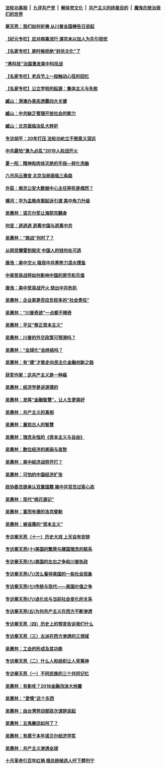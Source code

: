

####  [法轮功真相](../../../../basic/blob/master/README.md?t=06290102) &nbsp;|&nbsp; [九评共产党](../../../../9ping.md/blob/master/README.md?t=06290102) &nbsp;|&nbsp; [解体党文化](../../../../jtdwh.md/blob/master/README.md?t=06290102)  &nbsp;|&nbsp; [共产主义的终极目的](../../../../gczydzjmd.md/blob/master/README.md?t=06290102) &nbsp;|&nbsp; [魔鬼在统治我们的世界](../../../../mgztzwmdsj.md/blob/master/README.md?t=06290102) 

#### [章天亮：我们如何祈祷 从川普全国祷告日说起](../pages/nsc423/n11944627.md?t=06290102) 

#### [【纪元专栏】应对病毒流行 渥京未以加人为先引担忧](../pages/nsc423/n11875714.md?t=06290102) 

#### [【名家专栏】是时候拒绝“封杀文化”了](../pages/nsc423/n11814093.md?t=06290102) 

#### [“黑科技”治国激发美中科技战](../pages/nsc423/n11638056.md?t=06290102) 

#### [【名家专栏】老兵节上一段触动心弦的回忆](../pages/nsc423/n11646016.md?t=06290102) 

#### [【名家专栏】公立学校的起源：集体主义与失败](../pages/nsc423/n11601833.md?t=06290102) 

#### [臧山：港澳办表态透露四大关键](../pages/nsc423/n11421628.md?t=06290102) 

#### [臧山：中共缺乏管理开放社会的能力](../pages/nsc423/n11407457.md?t=06290102) 

#### [臧山：北京面临治乱大转折](../pages/nsc423/n11406895.md?t=06290102) 

#### [专访胡平：20年打压 法轮功屹立不倒意义深远](../pages/nsc423/n11398800.md?t=06290102) 

#### [中共最怕“逢九必乱”2019人权战开火](../pages/nsc423/n11385248.md?t=06290102) 

#### [夏一阳：精神和肉体灭绝的手段—转化洗脑](../pages/nsc423/n11368250.md?t=06290102) 

#### [六月风云激变 北京当局面临三条路](../pages/nsc423/n11313668.md?t=06290102) 

#### [许茹：南京公安大数据中心主任猝死是偶然？](../pages/nsc423/n11064744.md?t=06290102) 

#### [横河：华为孟晚舟案起诉引渡 美中角力升级](../pages/nsc423/n11027230.md?t=06290102) 

#### [吴惠林：诺贝尔奖让海耶克翻身](../pages/nsc423/n10890049.md?t=06290102) 

#### [何坚：逃逃逃 逃离中国与逃离中共](../pages/nsc423/n10592891.md?t=06290102) 

#### [吴惠林：“商战”何时了？](../pages/nsc423/n10573558.md?t=06290102) 

#### [从网贷爆雷到股灾 中国人的钱何处可逃](../pages/nsc423/n10572800.md?t=06290102) 

#### [唐浩：美中交火 隐现中共黑势力混水摸鱼](../pages/nsc423/n10544040.md?t=06290102) 

#### [中美贸易战将如何影响中国的房市和币值](../pages/nsc423/n10543697.md?t=06290102) 

#### [唐浩：美中贸易战开火 烧出中共危机](../pages/nsc423/n10540126.md?t=06290102) 

#### [吴惠林：企业家是否应负较多的“社会责任”](../pages/nsc423/n10535022.md?t=06290102) 

#### [吴惠林：“川普奇迹”一点都不稀奇](../pages/nsc423/n10512808.md?t=06290102) 

#### [吴惠林：平议“修正资本主义”](../pages/nsc423/n10495724.md?t=06290102) 

#### [吴惠林：川普的外交政策可预测吗？](../pages/nsc423/n10462387.md?t=06290102) 

#### [吴惠林：“全球化”会终结吗？](../pages/nsc423/n10452838.md?t=06290102) 

#### [吴惠林：有“德”才能走向民主化金融创新之路](../pages/nsc423/n10432292.md?t=06290102) 

#### [获奖作家：这共产主义是一种癌](../pages/nsc423/n10431541.md?t=06290102) 

#### [吴惠林：经济学是讲道德的](../pages/nsc423/n10398014.md?t=06290102) 

#### [吴惠林：发挥“金融智慧”，让人生更美好](../pages/nsc423/n10375019.md?t=06290102) 

#### [吴惠林：共产主义的真相](../pages/nsc423/n10351394.md?t=06290102) 

#### [吴惠林：重拾古人的智慧](../pages/nsc423/n10337691.md?t=06290102) 

#### [吴惠林：理念永恒的《资本主义与自由》](../pages/nsc423/n10316274.md?t=06290102) 

#### [吴惠林：数位经济的美丽与哀愁](../pages/nsc423/n10292946.md?t=06290102) 

#### [吴惠林：美中经济战将开打？](../pages/nsc423/n10258825.md?t=06290102) 

#### [吴惠林：可怕的中国经济扩张](../pages/nsc423/n10219147.md?t=06290102) 

#### [政协委员提承认双重国籍 揭中共官员过客心态](../pages/nsc423/n10208809.md?t=06290102) 

#### [吴惠林：现代“桃花源记”](../pages/nsc423/n10185234.md?t=06290102) 

#### [吴惠林：富而有德的洛克斐勒](../pages/nsc423/n10142264.md?t=06290102) 

#### [吴惠林：被诬蔑的“资本主义”](../pages/nsc423/n10124816.md?t=06290102) 

#### [专访章天亮（十一）历史大戏 上天自有安排](../pages/nsc423/n10094905.md?t=06290102) 

#### [专访章天亮(十)美国的繁荣与建国理念的联系](../pages/nsc423/n10094899.md?t=06290102) 

#### [专访章天亮(九)美国的左右之争和川普执政](../pages/nsc423/n10094889.md?t=06290102) 

#### [专访章天亮(八)怎么看待美国的一些社会现象](../pages/nsc423/n10094857.md?t=06290102) 

#### [专访章天亮(七)传统与现代——美国价值之争](../pages/nsc423/n10093140.md?t=06290102) 

#### [专访章天亮(六)进化论与当前社会变化的关系](../pages/nsc423/n10092036.md?t=06290102) 

#### [专访章天亮(五)为何共产主义在西方不断渗透](../pages/nsc423/n10083620.md?t=06290102) 

#### [专访章天亮（四）历史上的预言告诉我们什么](../pages/nsc423/n10083606.md?t=06290102) 

#### [专访章天亮（三）左派在西方渗透的三领域](../pages/nsc423/n10081115.md?t=06290102) 

#### [吴惠林：工会的形成及其功能](../pages/nsc423/n10080633.md?t=06290102) 

#### [专访章天亮（二）什么人和组织让人背离神](../pages/nsc423/n10076637.md?t=06290102) 

#### [专访章天亮（一）不同民族的三个共同记忆](../pages/nsc423/n10074188.md?t=06290102) 

#### [吴惠林：有影呒？2018金融泡沫大地震](../pages/nsc423/n10040534.md?t=06290102) 

#### [吴惠林：“爱情”这个东西](../pages/nsc423/n10019423.md?t=06290102) 

#### [吴惠林：由台湾劳动部政次请辞说起](../pages/nsc423/n9979679.md?t=06290102) 

#### [吴惠林：五鬼搬运如何了？](../pages/nsc423/n9925338.md?t=06290102) 

#### [吴惠林：有感于本年诺贝尔经济学奖](../pages/nsc423/n9871883.md?t=06290102) 

#### [吴惠林：共产主义渗透全球](../pages/nsc423/n9812748.md?t=06290102) 

#### [十月革命引百年红祸 俄总统候选人吁下葬列宁](../pages/nsc423/n9810182.md?t=06290102) 

